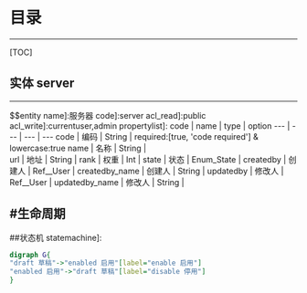 # 目录
---
[TOC]

## 实体 server
---
$$entity
name]:服务器
code]:server
acl_read]:public
acl_write]:currentuser,admin
propertylist]:
code | name | type | option
--- | --- | --- | ---
code | 编码 | String | required:[true, 'code required'] & lowercase:true
name | 名称 | String |  
url | 地址 | String | 
rank | 权重 | Int | 
state | 状态 | Enum_State | 
createdby | 创建人 | Ref__User | 
createdby_name | 创建人 | String | 
updatedby | 修改人 | Ref__User | 
updatedby_name | 修改人 | String | 

#生命周期
----
##状态机
statemachine]:
```dot
digraph G{
"draft 草稿"->"enabled 启用"[label="enable 启用"]
"enabled 启用"->"draft 草稿"[label="disable 停用"]
}
```
